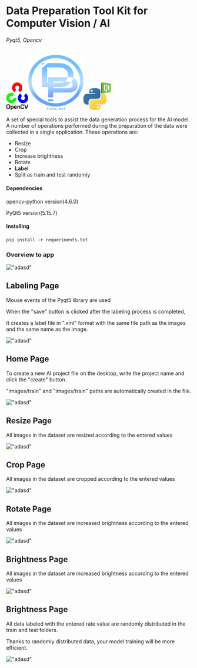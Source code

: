 # Data Preparation Tool Kit for Computer Vision / AI 


###### Pyqt5, Opencv

<img height="75" src="icons\opencv.png" width="60" title="opencv"/><img height="150" src="icons\logo2.png" width="150" title="logoo"/><img height="75" src="icons\pyqt5.png" width="75" title="logoo"/>


A set of special tools to assist the data generation process for the AI model. A number of operations performed during the preparation of the data were collected in a single application. These operations are:
* Resize
* Crop
* Increase brightness
* Rotate
* **Label**
* Split as train and test randomly

#### Dependencies
opencv-python version(4.6.0)

PyQt5     version(5.15.7)

#### Installing
`pip install -r requeriments.txt`

### Overview to app
!["adasd"](C:\Users\Hakan\Desktop\hakanka\project3_exe\gifs\first.gif)

## Labeling Page
Mouse events of the Pyqt5 library are used

When the "save" button is clicked after the labeling process is completed,

It creates a label file in ".xml" format with the same file path as the images and the same name as the image.

!["adasd"](C:\Users\Hakan\Desktop\hakanka\project3_exe\gifs\label.gif)


## Home Page
To create a new AI project file on the desktop, write the project name and click the "create" button.


"images/train" and "images/train" paths are automatically created in the file.

!["adasd"](C:\Users\Hakan\Desktop\hakanka\project3_exe\gifs\home.gif)


## Resize Page

All images in the dataset are resized according to the entered values

!["adasd"](C:\Users\Hakan\Desktop\hakanka\project3_exe\gifs\resize.gif)


## Crop Page

All images in the dataset are cropped according to the entered values

!["adasd"](C:\Users\Hakan\Desktop\hakanka\project3_exe\gifs\crop.gif)


## Rotate Page

All images in the dataset are increased brightness according to the entered values

!["adasd"](C:\Users\Hakan\Desktop\hakanka\project3_exe\gifs\rotate.gif)


## Brightness Page

All images in the dataset are increased brightness according to the entered values

!["adasd"](C:\Users\Hakan\Desktop\hakanka\project3_exe\gifs\brig.gif)

## Brightness Page

All data labeled with the entered rate value are randomly distributed in the train and test folders.

Thanks to randomly distributed data, your model training will be more efficient.

!["adasd"](C:\Users\Hakan\Desktop\hakanka\project3_exe\gifs\split.gif)
